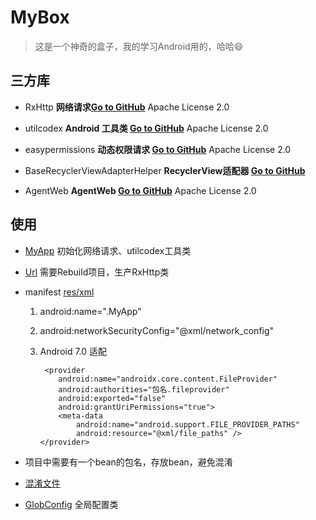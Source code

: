 # MyBox

> 这是一个神奇的盒子，我的学习Android用的，哈哈😄

## 三方库

- RxHttp
  **网络请求[Go to GitHub](https://github.com/liujingxing/RxHttp)** Apache License 2.0

- utilcodex **Android 工具类
  [Go to GitHub](https://github.com/Blankj/AndroidUtilCode/blob/master/README-CN.md)** Apache License 2.0

- easypermissions **动态权限请求
  [Go to GitHub](https://github.com/googlesamples/easypermissions)** Apache License 2.0
    
- BaseRecyclerViewAdapterHelper **RecyclerView适配器
  [Go to GitHub](https://github.com/CymChad/BaseRecyclerViewAdapterHelper)**
        
- AgentWeb **AgentWeb
  [Go to GitHub](https://github.com/Justson/AgentWeb)** Apache License 2.0
    
## 使用

- [MyApp](https://github.com/wlDayDayUp/MyBox/blob/master/app/src/main/java/com/wl1217/mybox/MyApp.java)
  初始化网络请求、utilcodex工具类

- [Url](https://github.com/wlDayDayUp/MyBox/blob/master/app/src/main/java/com/wl1217/mybox/Url.kt) 需要Rebuild项目，生产RxHttp类

- manifest <application> [res/xml](https://github.com/wlDayDayUp/MyBox/tree/master/app/src/main/res/xml)

  1.  android:name=".MyApp"
    
  2.  android:networkSecurityConfig="@xml/network_config"
    
  3.   Android 7.0 适配
        ```
         <provider
            android:name="androidx.core.content.FileProvider"
            android:authorities="包名.fileprovider"
            android:exported="false"
            android:grantUriPermissions="true">
            <meta-data
                android:name="android.support.FILE_PROVIDER_PATHS"
                android:resource="@xml/file_paths" />
        </provider>
        ```

- 项目中需要有一个bean的包名，存放bean，避免混淆

- [混淆文件](https://github.com/wlDayDayUp/MyBox/tree/master/app/proguard-rules.pro)

- [GlobConfig](https://github.com/wlDayDayUp/MyBox/tree/master/app/src/main/java/com/wl1217/mybox/GlobConfig.kt)
  全局配置类